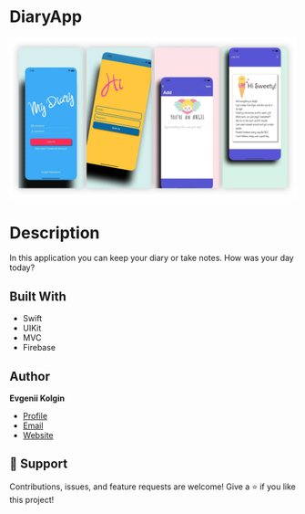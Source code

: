 # DiaryApp
![screenshot](/screenshot.webp)
# Description
In this application you can keep your diary or take notes. How was your day today?

## Built With
- Swift
- UIKit
- MVC
- Firebase

## Author
**Evgenii Kolgin**

- [Profile](https://github.com/Colgates "Evgenii Kolgin")
- [Email](mailto:kolgin.ev@gmail.com?subject=Hi% "Hi!")
- [Website](https://evgeniikolgin.ru "Welcome")

## 🤝 Support
Contributions, issues, and feature requests are welcome!
Give a ⭐️ if you like this project!
